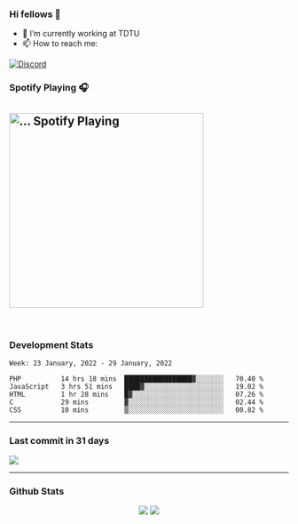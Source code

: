 ### Hi fellows 👋

- 🔭 I’m currently working at TDTU
- 📫 How to reach me:
<a href = "https://discordapp.com/users/517725152327499806">
  <img align="center" src="https://discord.c99.nl/widget/theme-4/517725152327499806.png" alt="Discord"/>
</a>


### Spotify Playing 🎧
[<img src="https://spotify-readme-git-master-maoleng.vercel.app/api/spotify-playing" alt="... Spotify Playing" width="350" />](https://open.spotify.com/user/jo3t0sjswxmpet9c67mq6qph3)
---
<br>

### Development Stats
<!--START_SECTION:waka-->
```text
Week: 23 January, 2022 - 29 January, 2022

PHP          14 hrs 18 mins  █████████████████▓░░░░░░░   70.40 % 
JavaScript   3 hrs 51 mins   ████▓░░░░░░░░░░░░░░░░░░░░   19.02 % 
HTML         1 hr 28 mins    █▓░░░░░░░░░░░░░░░░░░░░░░░   07.26 % 
C            29 mins         ▓░░░░░░░░░░░░░░░░░░░░░░░░   02.44 % 
CSS          10 mins         ▒░░░░░░░░░░░░░░░░░░░░░░░░   00.82 % 
```
<!--END_SECTION:waka-->

---
### Last commit in 31 days
<img src = "https://activity-graph.herokuapp.com/graph?username=maoleng&theme=react-dark">

---
### Github Stats
<p align = "center">
  <img src = "https://github-readme-stats.vercel.app/api?username=maoleng&theme=radical&line_height=27">
  <img src = "https://github-readme-stats.vercel.app/api/top-langs/?username=maoleng&count_private=true&theme=radical&langs_count=3">
</p>
